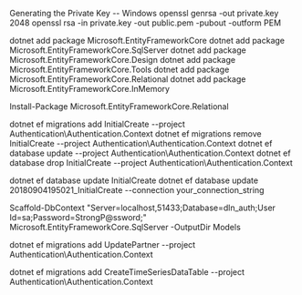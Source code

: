 Generating the Private Key -- Windows
openssl genrsa -out private.key 2048
openssl rsa -in private.key -out public.pem -pubout -outform PEM

dotnet add package Microsoft.EntityFrameworkCore
dotnet add package Microsoft.EntityFrameworkCore.SqlServer
dotnet add package Microsoft.EntityFrameworkCore.Design
dotnet add package Microsoft.EntityFrameworkCore.Tools
dotnet add package Microsoft.EntityFrameworkCore.Relational
dotnet add package Microsoft.EntityFrameworkCore.InMemory

Install-Package Microsoft.EntityFrameworkCore.Relational

dotnet ef migrations add InitialCreate --project Authentication\Authentication.Context
dotnet ef migrations remove InitialCreate --project Authentication\Authentication.Context
dotnet ef database update --project Authentication\Authentication.Context
dotnet ef database drop InitialCreate --project Authentication\Authentication.Context

dotnet ef database update InitialCreate
dotnet ef database update 20180904195021_InitialCreate --connection your_connection_string

Scaffold-DbContext "Server=localhost,51433;Database=dln_auth;User Id=sa;Password=StrongP@ssword;" Microsoft.EntityFrameworkCore.SqlServer -OutputDir Models


dotnet ef migrations add UpdatePartner --project Authentication\Authentication.Context

dotnet ef migrations add CreateTimeSeriesDataTable --project Authentication\Authentication.Context